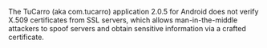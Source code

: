 The TuCarro (aka com.tucarro) application 2.0.5 for Android does not verify X.509 certificates from SSL servers, which allows man-in-the-middle attackers to spoof servers and obtain sensitive information via a crafted certificate.